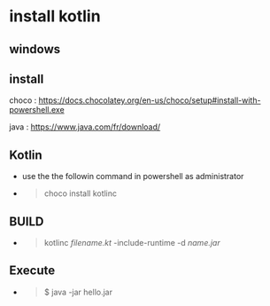 # install kotlin

## windows

## install 

choco : https://docs.chocolatey.org/en-us/choco/setup#install-with-powershell.exe

java : https://www.java.com/fr/download/

## Kotlin

- use the the followin command in powershell as administrator 

- > choco install kotlinc

## BUILD

- > kotlinc *filename.kt* -include-runtime -d *name.jar*

## Execute

-  > $ java -jar hello.jar
